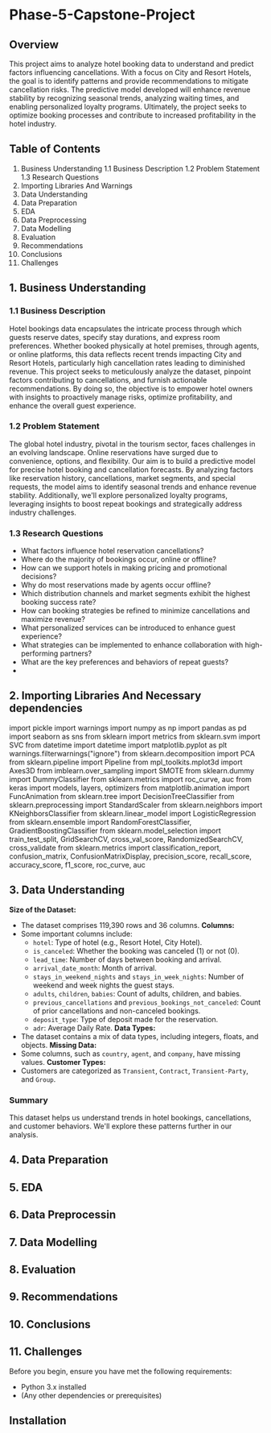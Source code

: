 # Phase-5-Capstone-Project
## Overview
This project aims to analyze hotel booking data to understand and predict factors influencing cancellations. With a focus on City and Resort Hotels, the goal is to identify patterns and provide recommendations to mitigate cancellation risks. The predictive model developed will enhance revenue stability by recognizing seasonal trends, analyzing waiting times, and enabling personalized loyalty programs. Ultimately, the project seeks to optimize booking processes and contribute to increased profitability in the hotel industry.

## Table of Contents
1. Business Understanding
   1.1 Business Description
    1.2 Problem Statement
     1.3 Research Questions
2. Importing Libraries And Warnings
3. Data Understanding
4. Data Preparation
5. EDA
6. Data Preprocessing
7. Data Modelling
8. Evaluation
9. Recommendations
10. Conclusions
11. Challenges
 
## 1. Business Understanding
### 1.1 Business Description
Hotel bookings data encapsulates the intricate process through which guests reserve dates, specify stay durations, and express room preferences. Whether booked physically at hotel premises, through agents, or online platforms, this data reflects recent trends impacting City and Resort Hotels, particularly high cancellation rates leading to diminished revenue. This project seeks to meticulously analyze the dataset, pinpoint factors contributing to cancellations, and furnish actionable recommendations. By doing so, the objective is to empower hotel owners with insights to proactively manage risks, optimize profitability, and enhance the overall guest experience.
### 1.2 Problem Statement
The global hotel industry, pivotal in the tourism sector, faces challenges in an evolving landscape. Online reservations have surged due to convenience, options, and flexibility. Our aim is to build a predictive model for precise hotel booking and cancellation forecasts. By analyzing factors like reservation history, cancellations, market segments, and special requests, the model aims to identify seasonal trends and enhance revenue stability. Additionally, we'll explore personalized loyalty programs, leveraging insights to boost repeat bookings and strategically address industry challenges.
### 1.3 Research Questions
- What factors influence hotel reservation cancellations?
- Where do the majority of bookings occur, online or offline?
- How can we support hotels in making pricing and promotional decisions?
- Why do most reservations made by agents occur offline?
- Which distribution channels and market segments exhibit the highest booking success rate?
- How can booking strategies be refined to minimize cancellations and maximize revenue?
- What personalized services can be introduced to enhance guest experience?
- What strategies can be implemented to enhance collaboration with high-performing partners?
- What are the key preferences and behaviors of repeat guests?
- 
## 2. Importing Libraries And Necessary dependencies 
import pickle
import warnings
import numpy as np
import pandas as pd
import seaborn as sns
from sklearn import metrics
from sklearn.svm import SVC
from datetime import datetime
import matplotlib.pyplot as plt
warnings.filterwarnings("ignore")
from sklearn.decomposition import PCA
from sklearn.pipeline import Pipeline
from mpl_toolkits.mplot3d import Axes3D
from imblearn.over_sampling import SMOTE
from sklearn.dummy import DummyClassifier
from sklearn.metrics import roc_curve, auc
from keras import models, layers, optimizers
from matplotlib.animation import FuncAnimation
from sklearn.tree import DecisionTreeClassifier
from sklearn.preprocessing import StandardScaler
from sklearn.neighbors import KNeighborsClassifier
from sklearn.linear_model import LogisticRegression
from sklearn.ensemble import RandomForestClassifier, GradientBoostingClassifier
from sklearn.model_selection import train_test_split, GridSearchCV, cross_val_score, RandomizedSearchCV, cross_validate
from sklearn.metrics import classification_report, confusion_matrix, ConfusionMatrixDisplay, precision_score, recall_score, \
accuracy_score, f1_score, roc_curve, auc


## 3. Data Understanding
**Size of the Dataset:**
- The dataset comprises 119,390 rows and 36 columns.
**Columns:**
- Some important columns include:
    - `hotel`: Type of hotel (e.g., Resort Hotel, City Hotel).
    - `is_canceled`: Whether the booking was canceled (1) or not (0).
    - `lead_time`: Number of days between booking and arrival.
    - `arrival_date_month`: Month of arrival.
    - `stays_in_weekend_nights` and `stays_in_week_nights`: Number of weekend and week nights the guest stays.
    - `adults`, `children`, `babies`: Count of adults, children, and babies.
    - `previous_cancellations` and `previous_bookings_not_canceled`: Count of prior cancellations and non-canceled bookings.
    - `deposit_type`: Type of deposit made for the reservation.
    - `adr`: Average Daily Rate.
**Data Types:**
- The dataset contains a mix of data types, including integers, floats, and objects.
**Missing Data:**
- Some columns, such as `country`, `agent`, and `company`, have missing values.
**Customer Types:**
- Customers are categorized as `Transient`, `Contract`, `Transient-Party`, and `Group`.
### Summary
This dataset helps us understand trends in hotel bookings, cancellations, and customer behaviors. We'll explore these patterns further in our analysis.

## 4. Data Preparation

## 5. EDA

## 6. Data Preprocessin

## 7. Data Modelling

## 8. Evaluation

## 9. Recommendations

## 10. Conclusions

## 11. Challenges

Before you begin, ensure you have met the following requirements:

- Python 3.x installed
- (Any other dependencies or prerequisites)

## Installation
